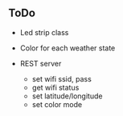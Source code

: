 ## ToDo

- Led strip class
- Color for each weather state

- REST server
  - set wifi ssid, pass
  - get wifi status
  - set latitude/longitude
  - set color mode

